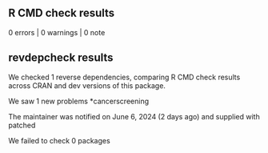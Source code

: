 ## R CMD check results

0 errors | 0 warnings | 0 note

## revdepcheck results

We checked 1 reverse dependencies, comparing R CMD check results across CRAN and dev versions of this package.

We saw 1 new problems
    *cancerscreening
    
The maintainer was notified on June 6, 2024 (2 days ago) and supplied with patched

We failed to check 0 packages
 
 
